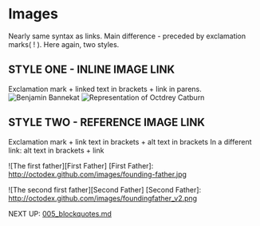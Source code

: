 # Images

Nearly same syntax as links. Main difference - preceded by exclamation marks( ! ).
Here again, two styles.

## STYLE ONE - INLINE IMAGE LINK
Exclamation mark + linked text in brackets + link in parens.
![Benjamin Bannekat](https://octodex.github.com/images/bannekat.png)
![Representation of Octdrey Catburn](http://octodex.github.com/images/octdrey-catburn.jpg)

## STYLE TWO - REFERENCE IMAGE LINK
Exclamation mark + link text in brackets + alt text in brackets
In a different link: alt text in brackets + link

![The first father][First Father]
[First Father]: http://octodex.github.com/images/founding-father.jpg

![The second first father][Second Father]
[Second Father]: http://octodex.github.com/images/foundingfather_v2.png

NEXT UP:
[005_blockquotes.md](005_blockquotes.md)
